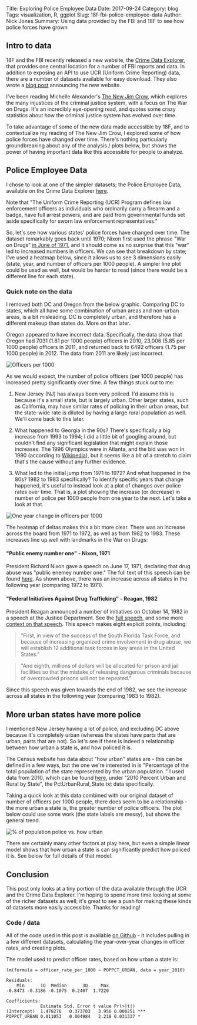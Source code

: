 Title: Exploring Police Employee Data
Date: 2017-09-24
Category: blog
Tags: visualization, R, ggplot
Slug: 18f-fbi-police-employee-data
Author: Nick Jones
Summary: Using data provided by the FBI and 18F to see how police forces have grown

## Intro to data

18F and the FBI recently released a new website, the [Crime Data Explorer](https://crime-data-explorer.fr.cloud.gov/), that provides one central location
for a number of FBI reports and data. In addition to exposing an API to use UCR (Uniform Crime Reporting)
data, there are a number of datasets available for easy download. They also wrote a
[blog post](https://18f.gsa.gov/2017/09/07/opening-the-nations-crime-data/) announcing the new
website.

I've been reading Michelle Alexander's [The New Jim Crow](http://newjimcrow.com/), which explores
the many injustices of the criminal justice system, with a focus on The War on Drugs. It's an incredibly
eye-opening read, and quotes some crazy statistics about how the criminal justice system has evolved
over time.

To take advantage of some of the new data made accessible by 18F, and to contextualize my
reading of The New Jim Crow, I explored some of how police forces have changed over time. There's
nothing particularly groundbreaking about any of the analysis / plots below, but shows the power of
having important data like this accessible for people to analyze.

## Police Employee Data
I chose to look at one of the simpler datasets; the Police Employee Data, available on the
Crime Data Explorer [here](https://crime-data-explorer.fr.cloud.gov/downloads-and-docs).

Note that "The Uniform Crime Reporting (UCR) Program defines law enforcement officers as individuals
who ordinarily carry a firearm and a badge, have full arrest powers, and are paid from governmental
funds set aside specifically for sworn law enforcement representatives."

So, let's see how various states' police forces have changed over time. The dataset remarkably goes
back until 1970; Nixon first used the phrase "War on Drugs" [in June of 1971](http://www.npr.org/templates/story/story.php?storyId=9252490),
and it should come as no surprise that this "war" led to increased numbers in officers. We can see
that breakdown by state; I've used a heatmap below, since it allows us to see 3 dimensions easily
(state, year, and number of officers per 1000 people). A simpler line plot could be used as well,
but would be harder to read (since there would be a different line for each state).

### Quick note on the data
I removed both DC and Oregon from the below graphic. Comparing DC to states, which all have some
combination of urban areas and non-urban areas, is a bit misleading. DC is completely urban, and
therefore has a different makeup than states do. More on that later.

Oregon appeared to have incorrect data. Specifically, the data show that Oregon had 7031 (1.81 per
1000 people) officers in 2010, 23,006 (5.85 per 1000 people) officers in 2011, and returned back
to 6492 officers (1.75 per 1000 people) in 2012. The data from 2011 are likely just incorrect.

![Officers per 1000](images/officer_rate_heatmap_state_year.png "Number of officers per 1000, by state and year")

As we would expect, the number of police officers (per 1000 people) has increased pretty significantly
over time. A few things stuck out to me:

1. New Jersey (NJ) has always been very policed. I'd assume this is because it's a small state, but
is largely urban. Other larger states, such as California, may have similar rates of policing in their
urban areas, but the state-wide rate is diluted by having a large rural population as well. We'll
come back to this later.

2. What happened to Georgia in the 90s? There's specifically a big increase from 1993 to 1994; I did
a little bit of googling around, but couldn't find any significant legislation that might explain
those increases. The 1996 Olympics were in Atlanta, and the bid was won in 1990 (according to
[Wikipedia](https://en.wikipedia.org/wiki/1996_Summer_Olympics)), but it seems like a bit of a
stretch to claim that's the cause without any further evidence.

3. What led to the initial jump from 1971 to 1972? And what happened in the 80s? 1982 to 1983 specifically?
To identify specific years that change happened, it's useful to instead look at a plot of changes
over police rates over time. That is, a plot showing the increase (or decrease) in number of police
per 1000 people from one year to the next. Let's take a look at that.


![One year change in officers per 1000](images/officer_rate_deltas_heatmap_state_year.png "Change in Officer Rate")

The heatmap of deltas makes this a bit more clear. There was an increase across the board from 1971
to 1972, as well as from 1982 to 1983. These increases line up well with landmarks in the War on Drugs:

#### "Public enemy number one" - Nixon, 1971
President Richard Nixon gave a speech on June 17, 1971, declaring that drug abuse was "public enemey
number one." The full text of this speech can be found [here](http://www.presidency.ucsb.edu/ws/?pid=3047).
As shown above, there was an increase across all states in the following year (comparing 1972 to 1971).

#### "Federal Initiatives Against Drug Trafficking" - Reagan, 1982
President Reagan announced a number of initiatives on October 14, 1982 in a speech at the Justice
Department. See the [full speech](http://www.presidency.ucsb.edu/ws/?pid=43127), and some more
[context on that speech](http://www.politico.com/story/2010/10/reagan-declares-war-on-drugs-october-14-1982-043552). This speech makes eight explicit points, including:

> "First, in view of the success of the South Florida Task Force, and because of increasing organized crime involvement in drug abuse, we will establish 12 additional task forces in key areas in the United States."

> "And eighth, millions of dollars will be allocated for prison and jail facilities so that the mistake of releasing dangerous criminals because of overcrowded prisons will not be repeated."

Since this speech was given towards the end of 1982, we see the increase across all states in the
following year (comparing 1983 to 1982).

## More urban states have more police
I mentioned New Jersey having a lot of police, and excluding DC above because it's completely urban (whereas the states have parts that are urban, parts that are not). So let's see if there is indeed a relationship between
how urban a state is, and how policed it is.

The Census website has data about "how urban" states are - this can be defined in a few ways, but the one
we're interested in is "Percentage of the total population of the state represented by the urban population
." I used data from 2010, which
can be found [here](https://www.census.gov/geo/reference/ua/ualists_layout.html), under "2010 Percent
Urban and Rural by State", the PctUrbanRural_State.txt data specifically.

Taking a quick look at this data combined with our original dataset of number of officers per 1000 people, there
does seem to be a relationship - the more urban a state is, the greater number of police officers. The plot below
could use some work (the state labels are messy), but shows the general trend.

![% of population police vs. how urban](images/urban_pop_vs_officer_rate.png "% of population police vs. how urban")

There are certainly many other factors at play here, but even a simple linear model shows that how
urban a state is can significantly predict how policed it is. See below for full details of that
model.

## Conclusion
This post only looks at a tiny portion of the data available through the UCR and the Crime Data
Explorer. I'm hoping to spend more time looking at some of the richer datasets as well; it's great
to see a push for making these kinds of datasets more easily accessible. Thanks for reading!


### Code / data
All of the code used in this post is available [on Github](https://github.com/nrjones8/18f-crime-data) -
it includes pulling in a few different datasets, calculating the year-over-year changes in officer
rates, and creating plots.

The model used to predict officer rates, based on how urban a state is:
```
lm(formula = officer_rate_per_1000 ~ POPPCT_URBAN, data = year_2010)

Residuals:
    Min      1Q  Median      3Q     Max
-0.8473 -0.3186 -0.1075  0.2407  1.7220

Coefficients:
             Estimate Std. Error t value Pr(>|t|)
(Intercept)  1.478276   0.373703   3.956 0.000251 ***
POPPCT_URBAN 0.011053   0.004984   2.218 0.031337 *
```